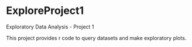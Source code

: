 ExploreProject1
===============

Exploratory Data Analysis - Project 1

This project provides r code to query datasets and make exploratory plots.
